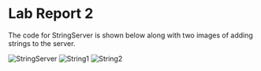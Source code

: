 # Lab Report 2
The code for StringServer is shown below along with two images of adding strings to the server.

![StringServer](https://user-images.githubusercontent.com/122580017/215230190-6cdd453b-be36-4a0a-a02f-ea8745f16997.png)
![String1](https://user-images.githubusercontent.com/122580017/215230244-949791b4-769d-48dc-ade5-650aebca4cbd.png)
![String2](https://user-images.githubusercontent.com/122580017/215230254-4be85352-4f39-49d3-ac48-528831a22adb.png)

